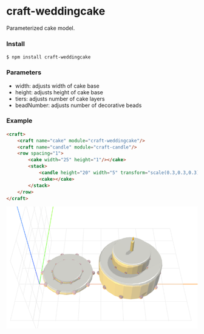 # craft-weddingcake

Parameterized cake model.

### Install
    $ npm install craft-weddingcake
 
### Parameters
- width: adjusts width of cake base
- height: adjusts height of cake base
- tiers: adjusts number of cake layers
- beadNumber: adjusts number of decorative beads

### Example
```html
<craft>
    <craft name="cake" module="craft-weddingcake"/>
    <craft name="candle" module="craft-candle"/>
    <row spacing="1">
        <cake width="25" height="1"/></cake>
        <stack>
            <candle height="20" width="5" transform="scale(0.3,0.3,0.3)"></candle>
            <cake></cake>
        </stack>
    </row>
</craft>
```

![example](example.png)
